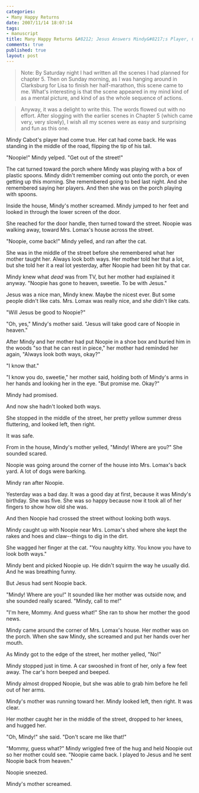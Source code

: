 ```yaml
--- 
categories: 
- Many Happy Returns
date: 2007/11/14 18:07:14
tags: 
- manuscript
title: Many Happy Returns &#8212; Jesus Answers Mindy&#8217;s Player, Cycle 1
comments: true
published: true
layout: post
---
```


<blockquote>Note:  By Saturday night I had written all the scenes I had planned for chapter 5.  Then on Sunday morning, as I was hanging around in Clarksburg for Lisa to finish her half-marathon, this scene came to me.  What's interesting is that the scene appeared in my mind kind of as a mental picture, and kind of as the whole sequence of actions.</blockquote>
<blockquote>Anyway, it was a delight to write this.  The words flowed out with no effort.  After slogging with the earlier scenes in Chapter 5 (which came very, very slowly), I wish all my scenes were as easy and surprising and fun as this one.</blockquote>
Mindy Cabot's player had come true.  Her cat had come back.  He was standing in the middle of the road, flipping the tip of his tail.

"Noopie!" Mindy yelped.  "Get out of the street!"

The cat turned toward the porch where Mindy was playing with a box of plastic spoons.  Mindy didn't remember coming out onto the porch, or even getting up this morning.  She remembered going to bed last night.  And she remembered saying her players.  And then she was on the porch playing with spoons.

Inside the house, Mindy's mother screamed.  Mindy jumped to her feet and looked in through the lower screen of the door.

She reached for the door handle, then turned toward the street.  Noopie was walking away, toward Mrs. Lomax's house across the street.

"Noopie, come back!" Mindy yelled, and ran after the cat.

She was in the middle of the street before she remembered what her mother taught her.  Always look both ways.  Her mother told her that a lot, but she told her it a real lot yesterday, after Noopie had been hit by that car.

Mindy knew what <em>dead</em> was from TV, but her mother had explained it anyway.  "Noopie has gone to heaven, sweetie.  To be with Jesus."

Jesus was a nice man, Mindy knew.  Maybe the nicest ever.  But some people didn't like cats.  Mrs. Lomax was really nice, and <em>she</em> didn't like cats.

"Will Jesus be good to Noopie?"

"Oh, yes," Mindy's mother said.  "Jesus will take good care of Noopie in heaven."

After Mindy and her mother had put Noopie in a shoe box and buried him in the woods "so that he can rest in piece," her mother had reminded her again, "Always look both ways, okay?"

"I know that."

"I know you do, sweetie," her mother said, holding both of Mindy's arms in her hands and looking her in the eye.  "But promise me.  Okay?"

Mindy had promised.

And now she hadn't looked both ways.

She stopped in the middle of the street, her pretty yellow summer dress fluttering, and looked left, then right.

It was safe.

From in the house, Mindy's mother yelled, "Mindy!  Where are you?"  She sounded scared.

Noopie was going around the corner of the house into Mrs. Lomax's back yard.  A lot of dogs were barking.

Mindy ran after Noopie.

Yesterday was a bad day.  It was a good day at first, because it was Mindy's birthday.  She was five.  She was so happy because now it took all of her fingers to show how old she was.

And then Noopie had crossed the street without looking both ways.

Mindy caught up with Noopie near Mrs. Lomax's shed where she kept the rakes and hoes and claw--things to dig in the dirt.

She wagged her finger at the cat.  "You naughty kitty.  You know you have to look both ways."

Mindy bent and picked Noopie up.  He didn't squirm the way he usually did.  And he was breathing funny.

But Jesus had sent Noopie back.

"Mindy!  Where are you!"  It sounded like her mother was outside now, and she sounded really scared. "Mindy, call to me!"

"I'm here, Mommy.  And guess what!"  She ran to show her mother the good news.

Mindy came around the corner of Mrs. Lomax's house.  Her mother was on the porch.  When she saw Mindy, she screamed and put her hands over her mouth.

As Mindy got to the edge of the street, her mother yelled, "No!"

Mindy stopped just in time.  A car swooshed in front of her, only a few feet away.  The car's horn beeped and beeped.

Mindy almost dropped Noopie, but she was able to grab him before he fell out of her arms.

Mindy's mother was running toward her.  Mindy looked left, then right.  It was clear.

Her mother caught her in the middle of the street, dropped to her knees, and hugged her.

"Oh, MIndy!" she said.  "Don't scare me like that!"

"Mommy, guess what?"  Mindy wriggled free of the hug and held Noopie out so her mother could see.  "Noopie came back.  I played to Jesus and he sent Noopie back from heaven."

Noopie sneezed.

Mindy's mother screamed.
